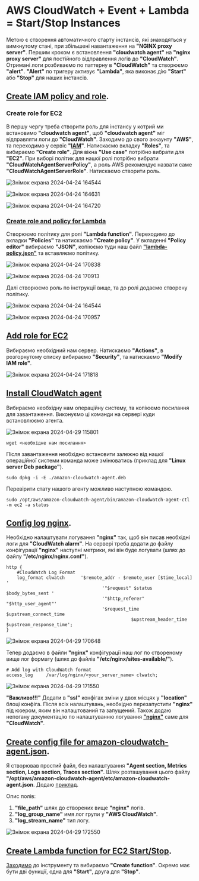 # AWS CloudWatch + Event + Lambda = Start/Stop Instances

Метою є створення автоматичного старту інстансів, які знаходяться у вимкнутому стані, при збільшені навантаження на **"NGINX proxy server"**.
Першим кроком є встановлення **"cloudwatch agent"** на **"nginx proxy server"** для постійного відправлення логів до **"CloudWatch"**. Отримані логи розбиваємо по паттерну в **"CloudWatch"** та створюємо **"alert"**.
**"Alert"** по тригеру активує **"Lambda"**, яка виконає дію **"Start"** або **"Stop"** для наших інстансів.

## [Create IAM policy and role](https://docs.aws.amazon.com/AmazonCloudWatch/latest/monitoring/create-iam-roles-for-cloudwatch-agent-commandline.html).

### Create role for EC2

В першу чергу треба створити роль для інстансу у котрий ми встановимо **"cloudwatch agent"**, щоб **"cloudwatch agent"** міг відправляти логи до **"CloudWatch"**. Заходимо до свого аккаунту **"AWS"**, та переходимо у сервіс **"[IAM](https://console.aws.amazon.com/iam/)"**. Натискаємо вкладку **"Roles"**, та вибираємо **"Create role"**. Для вікна **"Use case"** потрібно вибрати для **"ЕС2"**. При виборі політик для нашої ролі потрібно вибрати **"CloudWatchAgentServerPolicy"**, a роль AWS рекомендує назвати саме **"CloudWatchAgentServerRole"**. Натискаємо створити роль.

![Знімок екрана 2024-04-24 164544](https://github.com/RebelsBoss/AWS-CloudWatch-Event-Lambda-Start-Stop-Instances/assets/126337643/40ba48a5-5979-4674-b0d4-03ffd8ead5f9)

![Знімок екрана 2024-04-24 164631](https://github.com/RebelsBoss/AWS-CloudWatch-Event-Lambda-Start-Stop-Instances/assets/126337643/4c6ec4d2-f1a5-4333-bedd-d01ea637abef)

![Знімок екрана 2024-04-24 164720](https://github.com/RebelsBoss/AWS-CloudWatch-Event-Lambda-Start-Stop-Instances/assets/126337643/d78fbb81-316f-41ed-9834-73263e44dcfa)

### [Create role and policy for Lambda](https://repost.aws/knowledge-center/start-stop-lambda-eventbridge#:~:text=Create%20an%20IAM%20policy%20and%20IAM%20role%20for%20your%20Lambda%20function)

Створюємо політику для ролі **"Lambda function"**. Переходимо до вкладки **"Policies"** та натискаємо **"Create policy"**. У вкладенні **"Policy editor"** вибираємо **"JSON"**, копіюємо туди наш файл [**"lambda-policy.json"**](https://github.com/RebelsBoss/AWS-CloudWatch-Event-Lambda-Start-Stop-Instances/blob/main/lambda-policy.json) та вставляємо політику.

![Знімок екрана 2024-04-24 170838](https://github.com/RebelsBoss/AWS-CloudWatch-Event-Lambda-Start-Stop-Instances/assets/126337643/2574d210-d887-496f-b93e-a022a88ab6f1)

![Знімок екрана 2024-04-24 170913](https://github.com/RebelsBoss/AWS-CloudWatch-Event-Lambda-Start-Stop-Instances/assets/126337643/ddf0f36a-ece2-41ed-99b4-56d03c493993)

Далі створюємо роль по інструкції вище, та до ролі додаємо створену політику.

![Знімок екрана 2024-04-24 164544](https://github.com/RebelsBoss/AWS-CloudWatch-Event-Lambda-Start-Stop-Instances/assets/126337643/51e6baf9-b48e-41a8-baf5-3eaa7c30b908)

![Знімок екрана 2024-04-24 170957](https://github.com/RebelsBoss/AWS-CloudWatch-Event-Lambda-Start-Stop-Instances/assets/126337643/0d7557ea-e59a-4879-8fa0-27219d3e51b6)

## [Add role for EC2](https://docs.aws.amazon.com/AWSEC2/latest/WindowsGuide/iam-roles-for-amazon-ec2.html#attach-iam-role)

Вибираємо необхідний нам сервер. Натискаємо **"Actions"**, в розгорнутому списку вибираємо **"Security"**, та натискаємо **"Modify IAM role"**.

![Знімок екрана 2024-04-24 171818](https://github.com/RebelsBoss/AWS-CloudWatch-Event-Lambda-Start-Stop-Instances/assets/126337643/a1a18625-ba49-430d-bed6-418d459cf74b)

## [Install CloudWatch agent](https://docs.aws.amazon.com/AmazonCloudWatch/latest/monitoring/install-CloudWatch-Agent-commandline-fleet.html)

Вибираємо необхідну нам операційну систему, та копіюємо посилання для завантаження. Виконуємо ці команди на сервері куди встановлюємо агента. 

![Знімок екрана 2024-04-29 115801](https://github.com/RebelsBoss/AWS-CloudWatch-Event-Lambda-Start-Stop-Instances/assets/126337643/8f90ce8c-830c-498b-8941-c2c790b56316)


```
wget <необхідне нам посилання>
```

Після завантаження необхідно встановити залежно від нашої операційної системи команда може змінюватись (приклад для **"Linux server Deb package"**).


```
sudo dpkg -i -E ./amazon-cloudwatch-agent.deb
```

Перевірити стату нашого агенту можливо наступною командою.

```
sudo /opt/aws/amazon-cloudwatch-agent/bin/amazon-cloudwatch-agent-ctl -m ec2 -a status
```

## [Config log nginx](https://docs.nginx.com/nginx/admin-guide/monitoring/logging/#:~:text=All%20time%20values%20are%20measured%20in%20seconds%20with%20millisecond%20resolution).

Необхідно налаштувати логування **"nginx"** так, щоб він писав необхідні логи для **"CloudWatch alarm"**. На сервері треба додати до файлу конфігурації **"nginx"** наступні метрики, які він буде логувати (шлях до файлу **"/etc/nginx/nginx.conf"**).

```
http {
    #CloudWatch Log Format 
    log_format clwatch 		'$remote_addr - $remote_user [$time_local] '
                            		'"$request" $status $body_bytes_sent '
                             		'"$http_referer" "$http_user_agent"'
                             		'$request_time $upstream_connect_time
                                               $upstream_header_time $upstream_response_time';
}
```
![Знімок екрана 2024-04-29 170648](https://github.com/RebelsBoss/AWS-CloudWatch-Event-Lambda-Start-Stop-Instances/assets/126337643/4ea57101-5246-415d-a0f8-85fd1f1692e6)

Тепер додаємо в файли **"nginx"** конфігурації наш лог по створеному вище лог формату (шлях до файлів **"/etc/nginx/sites-available/"**).

```
# Add log with CloudWatch format
access_log     /var/log/nginx/<your_server_name> clwatch;
```
![Знімок екрана 2024-04-29 171550](https://github.com/RebelsBoss/AWS-CloudWatch-Event-Lambda-Start-Stop-Instances/assets/126337643/64d5bbb9-032d-4c5d-a0f1-3a58c66e278b)

**"Важливо!!!"** Додати в **"ssl"** конфігах зміни у двох місцях у **"location"** блоці конфіга.
Після всіх налаштувань, необхідно перезапустити **"nginx"** під юзером, яким він налаштований та запущений. 
Також додаю непогану документацію по налаштуванню логування [**"nginx"**](https://www.ertugral.dev/blog/monitoring-nginx-with-cloudwatch) саме для **"CloudWatch"**.

## [Create config file for amazon-cloudwatch-agent.json](https://docs.aws.amazon.com/AmazonCloudWatch/latest/monitoring/CloudWatch-Agent-Configuration-File-Details.html#CloudWatch-Agent-Configuration-File-Agentsection).

Я створював простий файл, без налаштування **"Agent section, Metrics section, Logs section, Traces section"**. Шлях розташування цього файлу **"/opt/aws/amazon-cloudwatch-agent/etc/amazon-cloudwatch-agent.json**. 
Додаю [приклад](https://github.com/RebelsBoss/AWS-CloudWatch-Event-Lambda-Start-Stop-Instances/blob/main/amazon-cloudwatch-agent.json).

Опис полів:
1. **"file_path"** шлях до створених вище **"nginx"** логів.
2. **"log_group_name"** имя лог групи у **"AWS CloudWatch"**.
3. **"log_stream_name"** тип логу.

![Знімок екрана 2024-04-29 172550](https://github.com/RebelsBoss/AWS-CloudWatch-Event-Lambda-Start-Stop-Instances/assets/126337643/d23b961e-0c59-4a23-a07a-43224b7ee99c)

## [Create Lambda function for EC2 Start/Stop](https://repost.aws/knowledge-center/start-stop-lambda-eventbridge#:~:text=Create%20Lambda%20functions%20that%20stop%20and%20start%20your%20instances).

[Заходимо](https://console.aws.amazon.com/lambda/) до інструменту та вибираємо **"Create function"**. Окремо має бути дві функції, одна для **"Start"**, друга для **"Stop"**.
